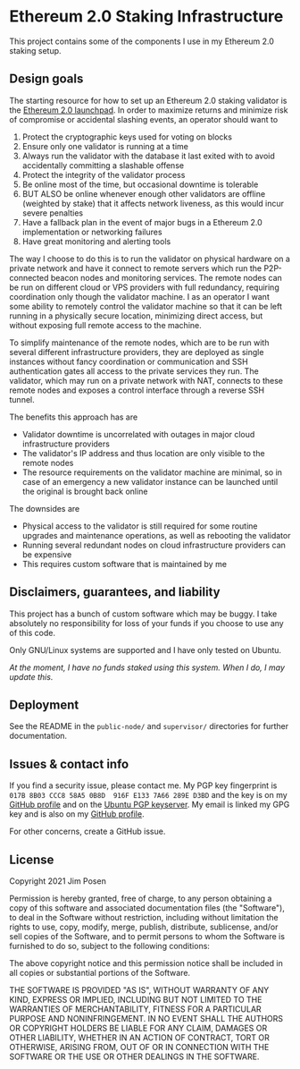 # Ethereum 2.0 Staking Infrastructure

This project contains some of the components I use in my Ethereum 2.0 staking setup.

## Design goals

The starting resource for how to set up an Ethereum 2.0 staking validator is the [Ethereum 2.0 launchpad](https://launchpad.ethereum.org/en/). In order to maximize returns and minimize risk of compromise or accidental slashing events, an operator should want to

1. Protect the cryptographic keys used for voting on blocks
2. Ensure only one validator is running at a time
3. Always run the validator with the database it last exited with to avoid accidentally committing a slashable offense
4. Protect the integrity of the validator process
5. Be online most of the time, but occasional downtime is tolerable
6. BUT ALSO be online whenever enough other validators are offline (weighted by stake) that it affects network liveness, as this would incur severe penalties
7. Have a fallback plan in the event of major bugs in a Ethereum 2.0 implementation or networking failures
8. Have great monitoring and alerting tools

The way I choose to do this is to run the validator on physical hardware on a private network and have it connect to remote servers which run the P2P-connected beacon nodes and monitoring services. The remote nodes can be run on different cloud or VPS providers with full redundancy, requiring coordination only though the validator machine. I as an operator I want some ability to remotely control the validator machine so that it can be left running in a physically secure location, minimizing direct access, but without exposing full remote access to the machine.

To simplify maintenance of the remote nodes, which are to be run with several different infrastructure providers, they are deployed as single instances without fancy coordination or communication and SSH authentication gates all access to the private services they run. The validator, which may run on a private network with NAT, connects to these remote nodes and exposes a control interface through a reverse SSH tunnel.

The benefits this approach has are

- Validator downtime is uncorrelated with outages in major cloud infrastructure providers
- The validator's IP address and thus location are only visible to the remote nodes
- The resource requirements on the validator machine are minimal, so in case of an emergency a new validator instance can be launched until the original is brought back online

The downsides are

- Physical access to the validator is still required for some routine upgrades and maintenance operations, as well as rebooting the validator
- Running several redundant nodes on cloud infrastructure providers can be expensive
- This requires custom software that is maintained by me

## Disclaimers, guarantees, and liability

This project has a bunch of custom software which may be buggy. I take absolutely no responsibility for loss of your funds if you choose to use any of this code.

Only GNU/Linux systems are supported and I have only tested on Ubuntu.

*At the moment, I have no funds staked using this system. When I do, I may update this.*

## Deployment

See the README in the `public-node/` and `supervisor/` directories for further documentation.

## Issues & contact info

If you find a security issue, please contact me. My PGP key fingerprint is `017B 8B03 CCC8 58A5 0B8D  916F E133 7A66 289E D3BD` and the key is on my [GitHub profile](https://github.com/jimpo.gpg) and on the [Ubuntu PGP keyserver](https://keyserver.ubuntu.com/pks/lookup?search=0xE1337A66289ED3BD&fingerprint=on&op=index). My email is linked my GPG key and is also on my [GitHub profile](https://github.com/jimpo).

For other concerns, create a GitHub issue.

## License

Copyright 2021 Jim Posen

Permission is hereby granted, free of charge, to any person obtaining a copy of this software and associated documentation files (the "Software"), to deal in the Software without restriction, including without limitation the rights to use, copy, modify, merge, publish, distribute, sublicense, and/or sell copies of the Software, and to permit persons to whom the Software is furnished to do so, subject to the following conditions:

The above copyright notice and this permission notice shall be included in all copies or substantial portions of the Software.

THE SOFTWARE IS PROVIDED "AS IS", WITHOUT WARRANTY OF ANY KIND, EXPRESS OR IMPLIED, INCLUDING BUT NOT LIMITED TO THE WARRANTIES OF MERCHANTABILITY, FITNESS FOR A PARTICULAR PURPOSE AND NONINFRINGEMENT. IN NO EVENT SHALL THE AUTHORS OR COPYRIGHT HOLDERS BE LIABLE FOR ANY CLAIM, DAMAGES OR OTHER LIABILITY, WHETHER IN AN ACTION OF CONTRACT, TORT OR OTHERWISE, ARISING FROM, OUT OF OR IN CONNECTION WITH THE SOFTWARE OR THE USE OR OTHER DEALINGS IN THE SOFTWARE.
